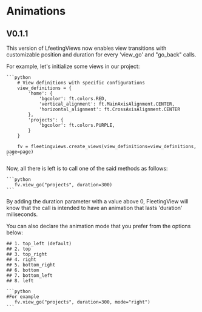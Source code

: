 # Animations

## V0.1.1

This version of LfeetingViews now enables view transitions with customizable position and duration for every 'view_go' and "go_back" calls.

For example, let's initialize some views in our project:

    ```python
        # View definitions with specific configurations
        view_definitions = {
            'home': {
                'bgcolor': ft.colors.RED,
                'vertical_alignment': ft.MainAxisAlignment.CENTER,
                'horizontal_alignment': ft.CrossAxisAlignment.CENTER
            },
            'projects': {
                'bgcolor': ft.colors.PURPLE,
            }
        }

        fv = fleetingviews.create_views(view_definitions=view_definitions, page=page)
    ```

Now, all there is left is to call one of the said methods as follows:

    ```python
       fv.view_go("projects", duration=300)
    ```

By adding the duration parameter with a value above 0, FleetingView will know that the call is intended to have an animation that lasts 'duration' miliseconds.

You can also declare the animation mode that you prefer from the options below:

    ## 1. top_left (default)
    ## 2. top
    ## 3. top_right
    ## 4. right
    ## 5. bottom_right
    ## 6. bottom
    ## 7. bottom_left
    ## 8. left

    ```python
    #For example
       fv.view_go("projects", duration=300, mode="right")
    ```